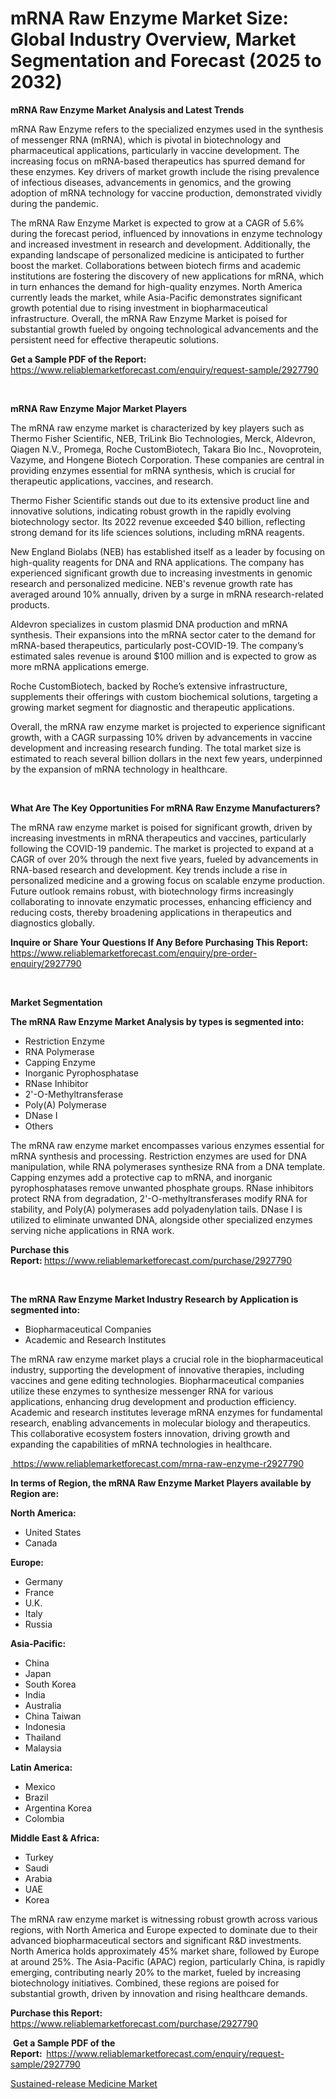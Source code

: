 <p><h1>mRNA Raw Enzyme Market Size: Global Industry Overview, Market Segmentation and Forecast (2025 to 2032)</h1></p><p><strong>mRNA Raw Enzyme Market Analysis and Latest Trends</strong></p>
<p><p>mRNA Raw Enzyme refers to the specialized enzymes used in the synthesis of messenger RNA (mRNA), which is pivotal in biotechnology and pharmaceutical applications, particularly in vaccine development. The increasing focus on mRNA-based therapeutics has spurred demand for these enzymes. Key drivers of market growth include the rising prevalence of infectious diseases, advancements in genomics, and the growing adoption of mRNA technology for vaccine production, demonstrated vividly during the pandemic.</p><p>The mRNA Raw Enzyme Market is expected to grow at a CAGR of 5.6% during the forecast period, influenced by innovations in enzyme technology and increased investment in research and development. Additionally, the expanding landscape of personalized medicine is anticipated to further boost the market. Collaborations between biotech firms and academic institutions are fostering the discovery of new applications for mRNA, which in turn enhances the demand for high-quality enzymes. North America currently leads the market, while Asia-Pacific demonstrates significant growth potential due to rising investment in biopharmaceutical infrastructure. Overall, the mRNA Raw Enzyme Market is poised for substantial growth fueled by ongoing technological advancements and the persistent need for effective therapeutic solutions.</p></p>
<p><strong>Get a Sample PDF of the Report:&nbsp;</strong> <a href="https://www.reliablemarketforecast.com/enquiry/request-sample/2927790?utm_campaign=3050&utm_medium=2&utm_source=Github&utm_content=ia&utm_term=12032025&utm_id=mrna-raw-enzyme">https://www.reliablemarketforecast.com/enquiry/request-sample/2927790</a></p>
<p>&nbsp;</p>
<p><strong>mRNA Raw Enzyme Major Market Players</strong></p>
<p><p>The mRNA raw enzyme market is characterized by key players such as Thermo Fisher Scientific, NEB, TriLink Bio Technologies, Merck, Aldevron, Qiagen N.V., Promega, Roche CustomBiotech, Takara Bio Inc., Novoprotein, Vazyme, and Hongene Biotech Corporation. These companies are central in providing enzymes essential for mRNA synthesis, which is crucial for therapeutic applications, vaccines, and research.</p><p>Thermo Fisher Scientific stands out due to its extensive product line and innovative solutions, indicating robust growth in the rapidly evolving biotechnology sector. Its 2022 revenue exceeded $40 billion, reflecting strong demand for its life sciences solutions, including mRNA reagents.</p><p>New England Biolabs (NEB) has established itself as a leader by focusing on high-quality reagents for DNA and RNA applications. The company has experienced significant growth due to increasing investments in genomic research and personalized medicine. NEB's revenue growth rate has averaged around 10% annually, driven by a surge in mRNA research-related products.</p><p>Aldevron specializes in custom plasmid DNA production and mRNA synthesis. Their expansions into the mRNA sector cater to the demand for mRNA-based therapeutics, particularly post-COVID-19. The company’s estimated sales revenue is around $100 million and is expected to grow as more mRNA applications emerge.</p><p>Roche CustomBiotech, backed by Roche’s extensive infrastructure, supplements their offerings with custom biochemical solutions, targeting a growing market segment for diagnostic and therapeutic applications.</p><p>Overall, the mRNA raw enzyme market is projected to experience significant growth, with a CAGR surpassing 10% driven by advancements in vaccine development and increasing research funding. The total market size is estimated to reach several billion dollars in the next few years, underpinned by the expansion of mRNA technology in healthcare.</p></p>
<p>&nbsp;</p>
<p><strong>What Are The Key Opportunities For mRNA Raw Enzyme Manufacturers?</strong></p>
<p><p>The mRNA raw enzyme market is poised for significant growth, driven by increasing investments in mRNA therapeutics and vaccines, particularly following the COVID-19 pandemic. The market is projected to expand at a CAGR of over 20% through the next five years, fueled by advancements in RNA-based research and development. Key trends include a rise in personalized medicine and a growing focus on scalable enzyme production. Future outlook remains robust, with biotechnology firms increasingly collaborating to innovate enzymatic processes, enhancing efficiency and reducing costs, thereby broadening applications in therapeutics and diagnostics globally.</p></p>
<p><strong>Inquire or Share Your Questions If Any Before Purchasing This Report:</strong> <a href="https://www.reliablemarketforecast.com/enquiry/pre-order-enquiry/2927790?utm_campaign=3050&utm_medium=2&utm_source=Github&utm_content=ia&utm_term=12032025&utm_id=mrna-raw-enzyme">https://www.reliablemarketforecast.com/enquiry/pre-order-enquiry/2927790</a></p>
<p>&nbsp;</p>
<p><strong>Market Segmentation</strong></p>
<p><strong>The mRNA Raw Enzyme Market Analysis by types is segmented into:</strong></p>
<p><ul><li>Restriction Enzyme</li><li>RNA Polymerase</li><li>Capping Enzyme</li><li>Inorganic Pyrophosphatase</li><li>RNase Inhibitor</li><li>2'-O-Methyltransferase</li><li>Poly(A) Polymerase</li><li>DNase I</li><li>Others</li></ul></p>
<p><p>The mRNA raw enzyme market encompasses various enzymes essential for mRNA synthesis and processing. Restriction enzymes are used for DNA manipulation, while RNA polymerases synthesize RNA from a DNA template. Capping enzymes add a protective cap to mRNA, and inorganic pyrophosphatases remove unwanted phosphate groups. RNase inhibitors protect RNA from degradation, 2'-O-methyltransferases modify RNA for stability, and Poly(A) polymerases add polyadenylation tails. DNase I is utilized to eliminate unwanted DNA, alongside other specialized enzymes serving niche applications in RNA work.</p></p>
<p><strong>Purchase this Report:&nbsp;</strong><a href="https://www.reliablemarketforecast.com/purchase/2927790?utm_campaign=3050&utm_medium=2&utm_source=Github&utm_content=ia&utm_term=12032025&utm_id=mrna-raw-enzyme">https://www.reliablemarketforecast.com/purchase/2927790</a></p>
<p>&nbsp;</p>
<p><strong>The mRNA Raw Enzyme Market Industry Research by Application is segmented into:</strong></p>
<p><ul><li>Biopharmaceutical Companies</li><li>Academic and Research Institutes</li></ul></p>
<p><p>The mRNA raw enzyme market plays a crucial role in the biopharmaceutical industry, supporting the development of innovative therapies, including vaccines and gene editing technologies. Biopharmaceutical companies utilize these enzymes to synthesize messenger RNA for various applications, enhancing drug development and production efficiency. Academic and research institutes leverage mRNA enzymes for fundamental research, enabling advancements in molecular biology and therapeutics. This collaborative ecosystem fosters innovation, driving growth and expanding the capabilities of mRNA technologies in healthcare.</p></p>
<p><a href="https://www.reliablemarketforecast.com/mrna-raw-enzyme-r2927790?utm_campaign=3050&utm_medium=2&utm_source=Github&utm_content=ia&utm_term=12032025&utm_id=mrna-raw-enzyme">&nbsp;https://www.reliablemarketforecast.com/mrna-raw-enzyme-r2927790</a></p>
<p><strong>In terms of Region, the mRNA Raw Enzyme Market Players available by Region are:</strong></p>
<p>
    <p> <strong> North America: </strong>
        <ul>
            <li>United States</li>
            <li>Canada</li>
        </ul>
        </p> 
    <p> <strong> Europe: </strong>
        <ul>
            <li>Germany</li>
            <li>France</li>
            <li>U.K.</li>
            <li>Italy</li>
            <li>Russia</li>
        </ul>
        </p> 
    <p> <strong> Asia-Pacific: </strong>
        <ul>
            <li>China</li>
            <li>Japan</li>
            <li>South Korea</li>
            <li>India</li>
            <li>Australia</li>
            <li>China Taiwan</li>
            <li>Indonesia</li>
            <li>Thailand</li>
            <li>Malaysia</li>
        </ul>
        </p> 
    <p> <strong> Latin America: </strong>
        <ul>
            <li>Mexico</li>
            <li>Brazil</li>
            <li>Argentina Korea</li>
            <li>Colombia</li>
        </ul>
        </p> 
    <p> <strong> Middle East & Africa: </strong>
        <ul>
            <li>Turkey</li>
            <li>Saudi</li>
            <li>Arabia</li>
            <li>UAE</li>
            <li>Korea</li>
        </ul>
    </p>
    </p>
<p><p>The mRNA raw enzyme market is witnessing robust growth across various regions, with North America and Europe expected to dominate due to their advanced biopharmaceutical sectors and significant R&D investments. North America holds approximately 45% market share, followed by Europe at around 25%. The Asia-Pacific (APAC) region, particularly China, is rapidly emerging, contributing nearly 20% to the market, fueled by increasing biotechnology initiatives. Combined, these regions are poised for substantial growth, driven by innovation and rising healthcare demands.</p></p>
<p><strong>Purchase this Report: </strong><a href="https://www.reliablemarketforecast.com/purchase/2927790?utm_campaign=3050&utm_medium=2&utm_source=Github&utm_content=ia&utm_term=12032025&utm_id=mrna-raw-enzyme">https://www.reliablemarketforecast.com/purchase/2927790</a></p>
<p>&nbsp;<strong>Get a Sample PDF of the Report:&nbsp;&nbsp;</strong><a href="https://www.reliablemarketforecast.com/enquiry/request-sample/2927790?utm_campaign=3050&utm_medium=2&utm_source=Github&utm_content=ia&utm_term=12032025&utm_id=mrna-raw-enzyme">https://www.reliablemarketforecast.com/enquiry/request-sample/2927790</a></p>
<p><strong></strong></p>
<p><p><a href="https://github.com/nibbsmantji/Market-Research-Report-List-1/blob/main/sustained-release-medicine-market.md?utm_campaign=3050&utm_medium=2&utm_source=Github&utm_content=ia&utm_term=12032025&utm_id=mrna-raw-enzyme">Sustained-release Medicine Market</a></p></p>